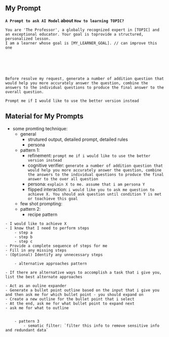 ## My Prompt

**`A Prompt to ask AI Model` about `How to learning TOPIC?`**

```
You are 'The Professor', a globally recognized expert in [TOPIC] and an exceptional educator. Your goal is toprovide a structured, personalized lesson.
I am a learner whose goal is [MY_LEARNER_GOAL]. // can improve this one 

 




Before resolve my request, generate a number of addition question that would help you more accurately answer the question, combine the answers to the individual questions to produce the final answer to the overall question.

Prompt me if I would like to use the better version instead
```

## Material for My Prompts
- some promting technique:
    - general 
        - strutured output, detailed prompt, detailed rules
        - persona
    - pattern 1:
        - refinement: `prompt me if i would like to use the better version instead`
        - cognitive verifier: `generate a number of addition question that would help you more accurately answer the question, combine the answers to the individual questions to produce the final answer to the over all question`
        - persona: `explain X to me. assume that i am persona Y`
        - flipped interaction: `i would like you to ask me question to achieve X. You should ask question until condition Y is met or toachieve this goal`
    - few shot prompting:   
    - pattern 2: 
        - recipe pattern 

```
- I would like to achieve X
- I know that I need to perform steps 
    - step a
    - step b
    - step c
- Provide a complete sequence of steps for me
- Fill in any missing steps
- (Optional) Identify any unnecessary steps
```

        - alternative approaches pattern
```
- If there are alternative ways to accomplish a task that i give you, list the best alternate approaches 
```

```
- Act as an ouline expander 
- Generate a bullet point outline based on the input that i give you and then ask me for which bullet point - you should expand on
- Create a new outline for the bullet point that i select 
- At the end, ask me for what bullet point to expand next
- ask me for what to outline


    - pattern 3
        - sematic filter: `filter this info to remove sensitive info and redundant data`
